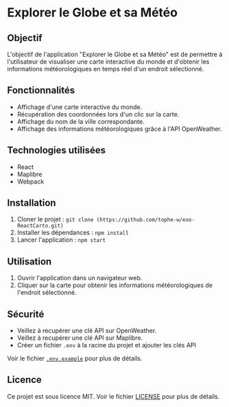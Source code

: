 # Explorer le Globe et sa Météo

## Objectif

L'objectif de l'application "Explorer le Globe et sa Météo" est de permettre à l'utilisateur de visualiser une carte interactive du monde et d'obtenir les informations météorologiques en temps réel d'un endroit sélectionné.

## Fonctionnalités

- Affichage d'une carte interactive du monde.
- Récupération des coordonnées lors d'un clic sur la carte.
- Affichage du nom de la ville correspondante.
- Affichage des informations météorologiques grâce à l'API OpenWeather.

## Technologies utilisées

- React
- Maplibre
- Webpack

## Installation

1. Cloner le projet : `git clone (https://github.com/tophe-w/exo-ReactCarto.git)`
2. Installer les dépendances : `npm install`
3. Lancer l'application : `npm start`

## Utilisation

1. Ouvrir l'application dans un navigateur web.
2. Cliquer sur la carte pour obtenir les informations météorologiques de l'endroit sélectionné.


## Sécurité

- Veillez à recupérer une clé API sur OpenWeather.
- Veillez à recupérer une clé API sur Maplibre.
- Créer un fichier `.env` à la racine du projet et ajouter les clés API 

Voir le fichier [`.env.example`](.env.example) pour plus de détails.



## Licence

Ce projet est sous licence MIT. Voir le fichier [LICENSE](LICENSE) pour plus de détails.
